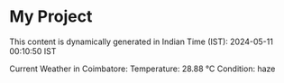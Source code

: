 # My Project

This content is dynamically generated in Indian Time (IST): 2024-05-11 00:10:50 IST


Current Weather in Coimbatore:
Temperature: 28.88 °C
Condition: haze
